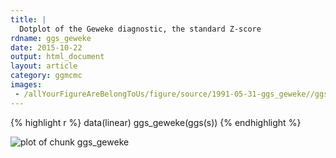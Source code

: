 ```yaml
---
title: |
  Dotplot of the Geweke diagnostic, the standard Z-score
rdname: ggs_geweke
date: 2015-10-22
output: html_document
layout: article
category: ggmcmc
images:
 - /allYourFigureAreBelongToUs/figure/source/1991-05-31-ggs_geweke//ggs_geweke-1.png
---
```





{% highlight r %}
data(linear)
ggs_geweke(ggs(s))
{% endhighlight %}

![plot of chunk ggs_geweke](/allYourFigureAreBelongToUs/figure/source/1991-05-31-ggs_geweke/ggs_geweke-1.png) 